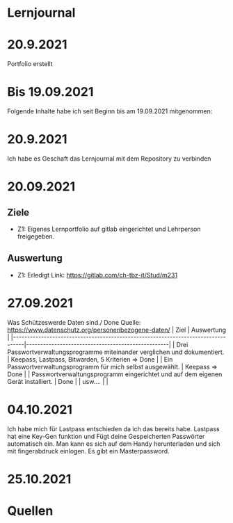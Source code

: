 # Lernjournal

# 20.9.2021
Portfolio erstellt

# Bis 19.09.2021
Folgende Inhalte habe ich seit Beginn bis am 19.09.2021 mitgenommen:

# 20.9.2021
Ich habe es Geschaft das Lernjournal mit dem Repository zu verbinden

# 20.09.2021
## Ziele
 - Z1: Eigenes Lernportfolio auf gitlab eingerichtet und Lehrperson freigegeben. 


## Auswertung
 - Z1: Erledigt Link: https://gitlab.com/ch-tbz-it/Stud/m231

# 27.09.2021
Was Schützeswerde Daten sind./ Done
Quelle: https://www.datenschutz.org/personenbezogene-daten/
| Ziel | Auswertung   |
|----------------------------------------------------------------------------------|---------------------------------------------------|
| Drei Passwortverwaltungsprogramme miteinander verglichen und dokumentiert.       | Keepass, Lastpass, Bitwarden, 5 Kriterien => Done |
| Ein Passwortverwaltungsprogramm für mich selbst ausgewählt.  | Keepass => Done  |
| Passwortverwaltungsprogramm eingerichtet und auf dem eigenen Gerät installiert.  | Done  |
| usw….                | | 


# 04.10.2021
Ich habe mich für Lastpass entschieden da ich das bereits habe. Lastpass hat eine Key-Gen funktion und Fügt deine Gespeicherten Passwörter automatisch ein. Man kann es sich auf dem Handy herunterladen und sich mit fingerabdruck einlogen. Es gibt ein Masterpassword. 
# 25.10.2021



# Quellen